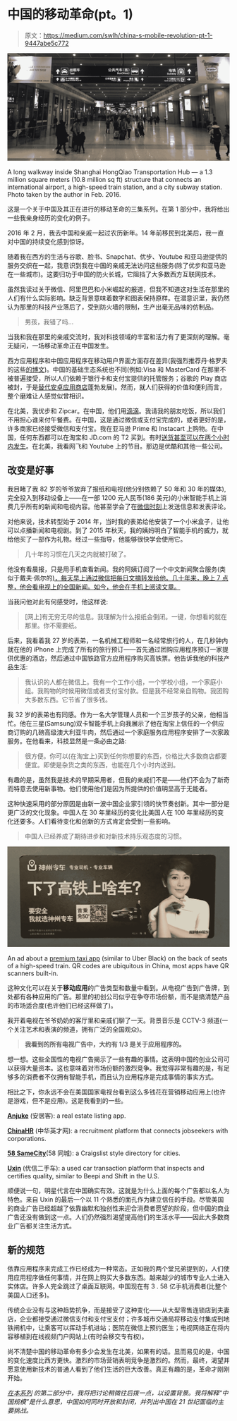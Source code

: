 # 中国的移动革命(pt。1)

> 原文：<https://medium.com/swlh/china-s-mobile-revolution-pt-1-9447abe5c772>

![](img/929182328b0d0517e628907591150931.png)

A long walkway inside Shanghai HongQiao Transportation Hub — a 1.3 million square meters (10.8 million sq ft) structure that connects an international airport, a high-speed train station, and a city subway station. Photo taken by the author in Feb. 2016.

这是一个关于中国及其正在进行的移动革命的三集系列。在第 1 部分中，我将给出一些我亲身经历的变化的例子。

2016 年 2 月，我去中国和亲戚一起过农历新年。14 年前移民到北美后，我一直对中国的持续变化感到惊讶。

随着我在西方的生活与谷歌、脸书、Snapchat、优步、Youtube 和亚马逊提供的服务交织在一起，我意识到我在中国的亲戚无法访问这些服务(除了优步和亚马逊在一些城市)。这要归功于中国的防火长城，它阻挡了大多数西方互联网技术。

虽然我读过关于微信、阿里巴巴和小米崛起的报道，但我不知道这对生活在那里的人们有什么实际影响。缺乏背景意味着数字和图表保持原样。在潜意识里，我仍然认为那里的科技产业落后了，受到防火墙的限制，生产出毫无品味的仿制品。

> 男孩，我错了吗…

当我和我在那里的亲戚交流时，我对科技领域的丰富和活力有了更深刻的理解。毫无疑问，一场移动革命正在中国发生。

西方应用程序和中国应用程序在移动用户界面方面存在差异(我强烈推荐丹·格罗夫的这些[的博文](http://dangrover.com/blog/2014/12/01/chinese-mobile-app-ui-trends.html))。中国的基础生态系统也不同(例如:Visa 和 MasterCard 在那里不被普遍接受，所以人们依赖于银行卡和支付宝提供的托管服务；谷歌的 Play 商店被封，于是[替代安卓应用商店](https://www.techinasia.com/10-android-app-stores-china-2014-edition)蓬勃发展)。然而，就人们获得的价值和便利而言，整个磨难让人感觉似曾相识。

在北美，我优步和 Zipcar。在中国，他们用[滴滴](https://en.wikipedia.org/wiki/Didi_Chuxing)。我请我的朋友吃饭，所以我们不用担心谁来付午餐费。在中国，这是通过微信或支付宝完成的，或者更好的是，许多商家已经接受微信和支付宝。我在亚马逊 Prime 和 Instacart 上购物。在中国，任何东西都可以在淘宝和 JD.com 的 T2 买到。有时[送货甚至可以在两个小时内发生](http://finance.yahoo.com/news/jd-com-start-delivery-supermarket-020056359.html)。在北美，我看网飞和 Youtube 上的节目。那边是优酷和其他一些公司。

## 改变是好事

我目睹了我 82 岁的爷爷放弃了报纸和电视(他分别依赖了 50 年和 30 年的媒体),完全投入到移动设备上——在一部 1200 元人民币(186 美元)的小米智能手机上消费几乎所有的新闻和电视内容。他甚至学会了在[微信时刻](http://dangrover.com/blog/2014/12/01/chinese-mobile-app-ui-trends.html#moments)上发送信息和发表评论。

对他来说，技术转型始于 2014 年，当时我的表弟给他安装了一个小米盒子，让他可以点播新闻和电视剧。到了 2015 年秋天，我的姨妈明白了智能手机的威力，就给他买了一部作为礼物。经过一些指导，他能够很快学会使用它。

> 几十年的习惯在几天之内就被打破了。

他没有看晨报，只是用手机查看新闻。我的阿姨订阅了一个中文新闻聚合服务(类似于戴夫·佩尔的[)，每天早上通过微信把每日文摘转发给他。几十年来，晚上 7 点整，他会看电视上的全国新闻。如今，他会在手机上阅读文章。](http://nextdraft.com/)

当我问他对此有何感受时，他这样说:

> [网上]有无穷无尽的信息。我理解为什么报纸会倒闭。一键，你想看的就在那里。你不需要纸。

后来，我看着我 27 岁的表弟，一名机械工程师和一名经常旅行的人，在几秒钟内就在他的 iPhone 上完成了所有的旅行预订——首先通过团购应用程序预订一家提供优惠的酒店，然后通过中国铁路官方应用程序购买高铁票。他告诉我他的科技产品生活:

> 我认识的人都在微信上。我有一个工作小组，一个学校小组，一个家庭小组。我购物的时候用微信或者支付宝付款。但是我不经常亲自购物。我团购大多数东西。它节省了很多钱。

我 32 岁的表弟也有同感。作为一名大学管理人员和一个三岁孩子的父亲，他相当忙。他在三星(Samsung)双卡智能手机上向我展示了他在淘宝上信任的一个供应商订购的几磅高级澳大利亚牛肉，然后通过一个家庭服务应用程序安排了一次家政服务。在他看来，科技显然是一条必由之路:

> 很方便。你可以(在淘宝上)买到任何你想要的东西，价格比大多数商店都要便宜。即使是杂货之类的东西，也能在几个小时内送到。

有趣的是，虽然我是技术的早期采用者，但我的亲戚们不是——他们不会为了新奇而特意去使用新事物。他们使用他们是因为所提供的价值明显高于无能者。

这种快速采用的部分原因是由新一波中国企业家引领的快节奏创新。其中一部分是更广泛的文化现象。中国人在 30 年里经历的变化比美国人在 100 年里经历的变化还要多。人们看待变化和创新的方式肯定会受到一些影响。

> 中国人已经养成了期待进步和对新技术持乐观态度的习惯。

![](img/fa2bb70cc6ce10e3be97393600dda391.png)

An ad about a [premium taxi app](https://itunes.apple.com/cn/app/shen-zhou-zhuan-che-quan-chu/id953939112?mt=8) (similar to Uber Black) on the back of seats of a high-speed train. QR codes are ubiquitous in China, most apps have QR scanners built-in.

这种文化可以在关于**移动应用**的广告类型和数量中看到。从电视广告到广告牌，到处都有各种应用的广告。那里的初创公司似乎在争夺市场份额，而不是搞清楚产品的市场适合度(也许他们已经这样做了)。

我开着电视在爷爷奶奶的客厅里和亲戚们聊了一天。背景音乐是 CCTV-3 频道(一个关注艺术和表演的频道，拥有广泛的全国观众)。

> **我看到的所有电视广告中，大约有 1/3 是关于应用程序的。**

想一想。这些全国性的电视广告揭示了一些有趣的事情。这表明中国的创业公司可以获得大量资本。这也意味着对市场份额的激烈竞争。我觉得非常有趣的是，有足够多的消费者不仅拥有智能手机，而且认为应用程序是完成事情的事实方式。

相比之下，你永远不会在美国国家电视台看到这么多钱花在营销移动应用上(也许是游戏，但不是应用)。这是我看到的一些。

[**Anjuke**](https://itunes.apple.com/us/app/ju-ke-zhao-er-shou-fang-xin/id415606289?mt=8) (安居客): a real estate listing app.

[**ChinaHR**](https://itunes.apple.com/cn/app/zhong-hua-ying-cai-wang-chinahr.com/id647145486?mt=8) (中华英才网): a recruitment platform that connects jobseekers with corporations.

[**58 SameCity**](https://itunes.apple.com/ca/app/58tong-cheng-zhao-pin-zhao/id480079300?mt=8)(58 同城): a Craigslist style directory for cities.

[**Uxin**](https://itunes.apple.com/cn/app/er-shou-che-you-xin-er-shou/id930764645?mt=8) (优信二手车): a used car transaction platform that inspects and certifies quality, similar to Beepi and Shift in the U.S.

顺便说一句，明星代言在中国确实有效。这就是为什么上面的每个广告都以名人为特色。来自 Uxin 的最后一个以 11 个熟悉的面孔作为建立信任的手段。尽管美国的商业广告已经超越了依靠幽默和独创性来迎合消费者愿望的阶段，但中国的商业广告还没有做到这一点。人们仍然强烈渴望提高他们的生活水平——因此大多数商业广告都关注生活方式。

## 新的规范

依靠应用程序来完成工作已经成为一种常态。正如我的两个堂兄弟提到的，人们使用应用程序做任何事情，并在网上购买大多数东西。越来越少的城市专业人士进入实体店。许多人完全跳过了桌面互联网。中国现在有 3 . 58 亿手机消费者(比整个美国人口还多)。

传统企业没有与这种趋势抗争，而是接受了这种变化——从大型零售连锁店到夫妻店，企业都接受通过微信支付和支付宝支付；许多城市交通局将移动支付集成到地铁闸机中，让乘客可以挥动手机进站；医院在微信上预约医生；电视网络正在将内容移植到在线视频门户网站上(有时会移交专有权)。

尚不清楚中国的移动革命有多少会发生在北美，如果有的话。显而易见的是，中国的变化速度比西方更快。激烈的市场营销表明竞争是激烈的。然而，最终，渴望并愿意使用新技术的普通人看到了他们生活的巨大改善。真正有趣的是，革命才刚刚开始。

[*在本系列*](/@TonyJing/chinas-mobile-revolution-pt-2-f0d91e47ced2#.2uqmpvc1x) *的第二部分中，我将把讨论稍微往后拨一点，以设置背景。我将解释“中国规模”是什么意思，中国如何同时开放和封闭，并列出中国在 21 世纪面临的主要挑战。*